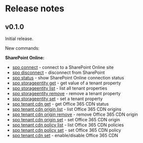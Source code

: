 # Release notes

## v0.1.0

Initial release.

New commands:

**SharePoint Online:**

- [spo connect](../cmd/spo/connect.md) - connect to a SharePoint Online site
- [spo disconnect](../cmd/spo/disconnect.md) - disconnect from SharePoint
- [spo status](../cmd/spo/status.md) - show SharePoint Online connection status
- [spo storageentity get](../cmd/spo/storageentity-get.md) - get value of a tenant property
- [spo storageentity list](../cmd/spo/storageentity-list.md) - list all tenant properties
- [spo storageentity remove](../cmd/spo/storageentity-remove.md) - remove a tenant property
- [spo storageentity set](../cmd/spo/storageentity-set.md) - set a tenant property
- [spo tenant cdn get](../cmd/spo/tenant-cdn-get.md) - get Office 365 CDN status
- [spo tenant cdn origin list](../cmd/spo/tenant-cdn-origin-list.md) - list Office 365 CDN origins
- [spo tenant cdn origin remove](../cmd/spo/tenant-cdn-origin-remove.md) - remove Office 365 CDN origin
- [spo tenant cdn origin set](../cmd/spo/tenant-cdn-origin-set.md) - set Office 365 CDN origin
- [spo tenant cdn policy list](../cmd/spo/tenant-cdn-policy-list.md) - list Office 365 CDN policies
- [spo tenant cdn policy set](../cmd/spo/tenant-cdn-policy-set.md) - set Office 365 CDN policy
- [spo tenant cdn set](../cmd/spo/tenant-cdn-set.md) - enable/disable Office 365 CDN